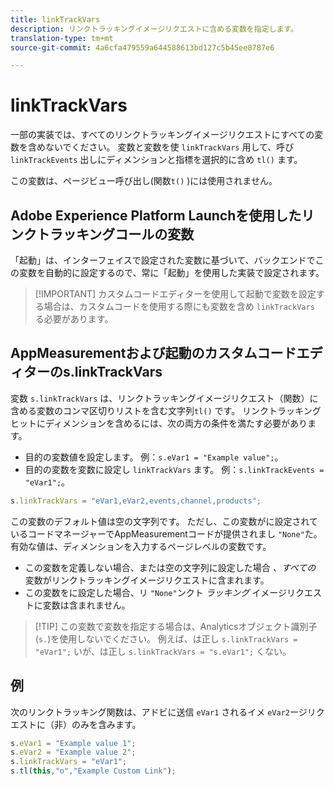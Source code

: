 ```yaml
---
title: linkTrackVars
description: リンクトラッキングイメージリクエストに含める変数を指定します。
translation-type: tm+mt
source-git-commit: 4a6cfa479559a644588613bd127c5b45ee8787e6

---
```



# linkTrackVars

一部の実装では、すべてのリンクトラッキングイメージリクエストにすべての変数を含めないでください。 変数と変数を使 `linkTrackVars` 用して、呼び `linkTrackEvents` 出しにディメンションと指標を選択的に含め `tl()` ます。

この変数は、ページビュー呼び出し(関数`t()` )には使用されません。

## Adobe Experience Platform Launchを使用したリンクトラッキングコールの変数

「起動」は、インターフェイスで設定された変数に基づいて、バックエンドでこの変数を自動的に設定するので、常に「起動」を使用した実装で設定されます。

> [!IMPORTANT] カスタムコードエディターを使用して起動で変数を設定する場合は、カスタムコードを使用する際にも変数を含め `linkTrackVars` る必要があります。

## AppMeasurementおよび起動のカスタムコードエディターのs.linkTrackVars

変数 `s.linkTrackVars` は、リンクトラッキングイメージリクエスト（関数）に含める変数のコンマ区切りリストを含む文字列`tl()` です。 リンクトラッキングヒットにディメンションを含めるには、次の両方の条件を満たす必要があります。

* 目的の変数値を設定します。 例：`s.eVar1 = "Example value";`。
* 目的の変数を変数に設定し `linkTrackVars` ます。 例：`s.linkTrackEvents = "eVar1";`。

```js
s.linkTrackVars = "eVar1,eVar2,events,channel,products";
```

この変数のデフォルト値は空の文字列です。 ただし、この変数がに設定されているコードマネージャーでAppMeasurementコードが提供されまし `"None"`た。 有効な値は、ディメンションを入力するページレベルの変数です。

* この変数を定義しない場合、または空の文字列に設定した場合 *、すべての* 変数がリンクトラッキングイメージリクエストに含まれます。
* この変数をに設定した場合、リ `"None"`ンクト *ラッキング* イメージリクエストに変数は含まれません。

> [!TIP] この変数で変数を指定する場合は、Analyticsオブジェクト識別子(`s.`)を使用しないでください。 例えば、は正し `s.linkTrackVars = "eVar1";` いが、は正し `s.linkTrackVars = "s.eVar1";` くない。

## 例

次のリンクトラッキング関数は、アドビに送信 `eVar1` されるイメ `eVar2`ージリクエストに（非）のみを含みます。

```js
s.eVar1 = "Example value 1";
s.eVar2 = "Example value 2";
s.linkTrackVars = "eVar1";
s.tl(this,"o","Example Custom Link");
```
